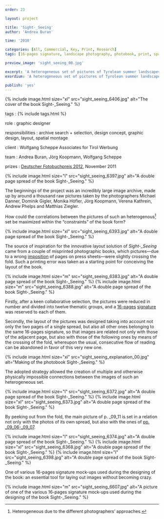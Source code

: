 ```yaml
---
order: 23

layout: project

title: 'Sight-_Seeing'
author: 'Andrea Buran'

time: '2010'

categories: [All, Commercial, Key, Print, Research]
tags: [16-pages signature, landscape photography, photobook, print, spatial montage]

preview_image: 'sight_seeing_00.jpg'

excerpt: 'A heterogeneous set of pictures of Tyrolean summer landscapes—halfway between tourism’s advertising images and contemporary photos—is spatially arranged in the photobook Sight-_Seeing.'
exordium: 'A heterogeneous set of pictures of Tyrolean summer landscapes—halfway between tourism’s advertising images and contemporary photos—is spatially arranged in the photobook *Sight-_Seeing*.'

publish: 'yes'
---
```


<div class="figures">
  {% include image.html size="xl" src="sight_seeing_6406.jpg" alt="The cover of the book Sight-_Seeing." %}
</div>

tags
: {% include tags.html %}

role
: graphic designer

responsibilities
:  archive search + selection, design concept, graphic design, layout, spatial montage

client
: Wolfgang Scheppe Associates for Tirol Werbung

team
: Andrea Buran, Jörg Koopmann, Wolfgang Scheppe

prizes
: [Deutscher Fotobuchpreis 2012](http://www.deutscher-fotobuchpreis.de/html/2012.htm "Deutscher Fotobuchpreis 2012"), November 2011

<div class="figures">
  {% include image.html size="l" src="sight_seeing_6397.jpg" alt="A double page spread of the book Sight-_Seeing." %}
</div>

The beginnings of the project was an incredibly large image archive, made up by around a thousand raw pictures taken by the photographers Michael Danner, Dominik Gigler, Monika Höfler, Jörg Koopmann, Verena Kathrein, Andrew Phelps and Matthias Ziegler.

How could the correlations between the pictures of such an heterogenous[^heterogenity] set be maximized within the “constraints” of the book form?

<div class="figures">
  {% include image.html size="xl" src="sight_seeing_6393.jpg" alt="A double page spread of the book Sight-_Seeing." %}
</div>

The source of inspiration for the innovative layout solution of *Sight-_Seeing* came from a couple of misprinted photographic books, which pictures—due to a wrong [imposition](http://printwiki.org/Imposition "imposition on PrintWiki") of pages on press sheets—were slightly crossing the fold. Such a printing error was taken as a starting point for conceiving the layout of the book.

<div class="figures">
  {% include image.html size="m" src="sight_seeing_6383.jpg" alt="A double page spread of the book Sight-_Seeing." %}
  {% include image.html size="m" src="sight_seeing_6388.jpg" alt="A double page spread of the book Sight-_Seeing." %}
</div>

Firstly, after a keen collaborative selection, the pictures were reduced in number and divided into twelve thematic groups, and a [16-pages](http://printwiki.org/Octavo "16-pages / octavo on PrintWiki") [signature](http://printwiki.org/Signature "signature on PrintWiki") was reserved to each of them.

Secondly, the layout of the pictures was designed taking into account not only the two pages of a single spread, but also all other ones belonging to the same 16-pages signature, so that images are related not only with those of the adjacent page, but also with those of the following ones by means of the crossing of the fold, whereupon the usual, consecutive flow of reading can be abandoned in favor of this very new one.

<div class="figures">
  {% include image.html size="xl" src="sight_seeing_explanation_00.jpg" alt="Making of the photobook Sight-_Seeing." %}
</div>


The adopted strategy allowed the creation of multiple and otherwise physically impossible connections between the images of such an heterogeneous set.

<div class="figures">
  {% include image.html size="l" src="sight_seeing_6372.jpg" alt="A double page spread of the book Sight-_Seeing." %}
  {% include image.html size="xl" src="sight_seeing_6373.jpg" alt="A double page spread of the book Sight-_Seeing." %}
</div>

By peeking out from the fold, the main picture of p. _09_11 is set in a relation not only with the photos of its own spread, but also with the ones of [pp. _09_06-_09_07](#sight_seeing_6372.jpg).

<div class="figures">
  {% include image.html size="l" src="sight_seeing_6374.jpg" alt="A double page spread of the book Sight-_Seeing." %}
  {% include image.html size="xl" src="sight_seeing_6368.jpg" alt="A double page spread of the book Sight-_Seeing." %}
  {% include image.html size="l" src="sight_seeing_6398.jpg" alt="A double page spread of the book Sight-_Seeing." %}
</div>

One of various 16-pages signature mock-ups used during the designing of the book: an essential tool for laying out images without becoming crazy.

<div class="figures">
  {% include image.html size="m" src="sight_seeing_6607.jpg" alt="A picture of one of the various 16-pages signature mock-ups used during the designing of the book Sight-_Seeing." %}
</div>

[^heterogenity]: Heterogeneous due to the different photographers’ approaches.